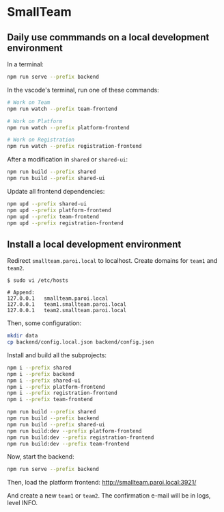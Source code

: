 # SmallTeam

## Daily use commmands on a local development environment

In a terminal:

```sh
npm run serve --prefix backend
```

In the vscode's terminal, run one of these commands:

```sh
# Work on Team
npm run watch --prefix team-frontend

# Work on Platform
npm run watch --prefix platform-frontend

# Work on Registration
npm run watch --prefix registration-frontend
```

After a modification in `shared` or `shared-ui`:

```sh
npm run build --prefix shared
npm run build --prefix shared-ui
```

Update all frontend dependencies:

```sh
npm upd --prefix shared-ui
npm upd --prefix platform-frontend
npm upd --prefix team-frontend
npm upd --prefix registration-frontend
```

## Install a local development environment

Redirect `smallteam.paroi.local` to localhost. Create domains for `team1` and `team2`.

```
$ sudo vi /etc/hosts

# Append:
127.0.0.1	smallteam.paroi.local
127.0.0.1	team1.smallteam.paroi.local
127.0.0.1	team2.smallteam.paroi.local
```

Then, some configuration:

```sh
mkdir data
cp backend/config.local.json backend/config.json
```

Install and build all the subprojects:

```sh
npm i --prefix shared
npm i --prefix backend
npm i --prefix shared-ui
npm i --prefix platform-frontend
npm i --prefix registration-frontend
npm i --prefix team-frontend

npm run build --prefix shared
npm run build --prefix backend
npm run build --prefix shared-ui
npm run build:dev --prefix platform-frontend
npm run build:dev --prefix registration-frontend
npm run build:dev --prefix team-frontend
```

Now, start the backend:

```sh
npm run serve --prefix backend
```

Then, load the platform frontend: http://smallteam.paroi.local:3921/

And create a new `team1` or `team2`. The confirmation e-mail will be in logs, level INFO.
